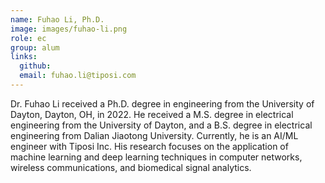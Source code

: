 ```yaml
---
name: Fuhao Li, Ph.D.
image: images/fuhao-li.png
role: ec
group: alum
links:
  github:
  email: fuhao.li@tiposi.com
---
```


Dr. Fuhao Li received a Ph.D. degree in engineering from the University of Dayton, Dayton, OH, in 2022. He received a M.S. degree in electrical engineering from the University of Dayton, and a B.S. degree in electrical engineering from Dalian Jiaotong University. Currently, he is an AI/ML engineer with Tiposi Inc. His research focuses on the application of machine learning and deep learning techniques in computer networks, wireless communications, and biomedical signal analytics.
